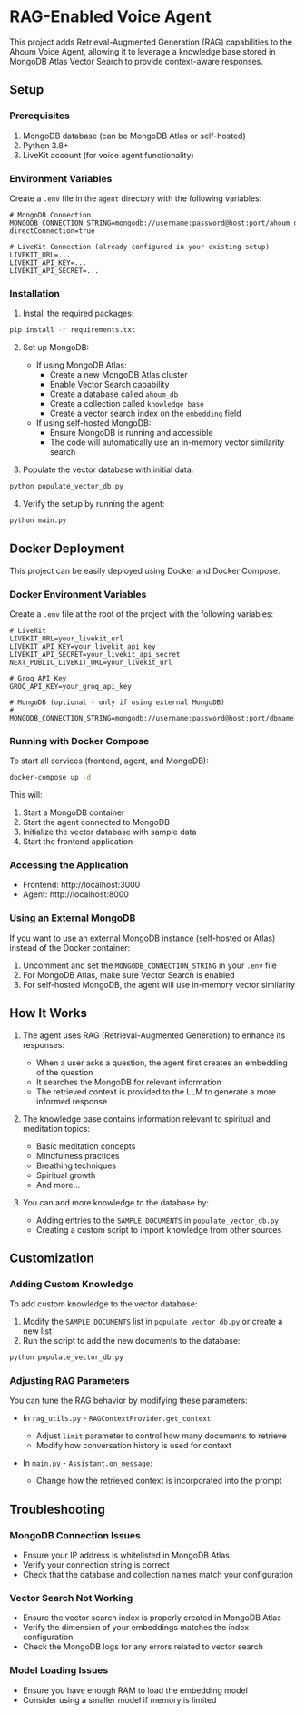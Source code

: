 # RAG-Enabled Voice Agent

This project adds Retrieval-Augmented Generation (RAG) capabilities to the Ahoum Voice Agent, allowing it to leverage a knowledge base stored in MongoDB Atlas Vector Search to provide context-aware responses.

## Setup

### Prerequisites

1. MongoDB database (can be MongoDB Atlas or self-hosted)
2. Python 3.8+
3. LiveKit account (for voice agent functionality)

### Environment Variables

Create a `.env` file in the `agent` directory with the following variables:

```
# MongoDB Connection
MONGODB_CONNECTION_STRING=mongodb://username:password@host:port/ahoum_db?directConnection=true

# LiveKit Connection (already configured in your existing setup)
LIVEKIT_URL=...
LIVEKIT_API_KEY=...
LIVEKIT_API_SECRET=...
```

### Installation

1. Install the required packages:

```bash
pip install -r requirements.txt
```

2. Set up MongoDB:
   - If using MongoDB Atlas:
     - Create a new MongoDB Atlas cluster
     - Enable Vector Search capability
     - Create a database called `ahoum_db`
     - Create a collection called `knowledge_base`
     - Create a vector search index on the `embedding` field
   - If using self-hosted MongoDB:
     - Ensure MongoDB is running and accessible
     - The code will automatically use an in-memory vector similarity search

3. Populate the vector database with initial data:

```bash
python populate_vector_db.py
```

4. Verify the setup by running the agent:

```bash
python main.py
```

## Docker Deployment

This project can be easily deployed using Docker and Docker Compose.

### Docker Environment Variables

Create a `.env` file at the root of the project with the following variables:

```
# LiveKit
LIVEKIT_URL=your_livekit_url
LIVEKIT_API_KEY=your_livekit_api_key
LIVEKIT_API_SECRET=your_livekit_api_secret
NEXT_PUBLIC_LIVEKIT_URL=your_livekit_url

# Groq API Key
GROQ_API_KEY=your_groq_api_key

# MongoDB (optional - only if using external MongoDB)
# MONGODB_CONNECTION_STRING=mongodb://username:password@host:port/dbname
```

### Running with Docker Compose

To start all services (frontend, agent, and MongoDB):

```bash
docker-compose up -d
```

This will:
1. Start a MongoDB container
2. Start the agent connected to MongoDB
3. Initialize the vector database with sample data
4. Start the frontend application

### Accessing the Application

- Frontend: http://localhost:3000
- Agent: http://localhost:8000

### Using an External MongoDB

If you want to use an external MongoDB instance (self-hosted or Atlas) instead of the Docker container:

1. Uncomment and set the `MONGODB_CONNECTION_STRING` in your `.env` file
2. For MongoDB Atlas, make sure Vector Search is enabled
3. For self-hosted MongoDB, the agent will use in-memory vector similarity

## How It Works

1. The agent uses RAG (Retrieval-Augmented Generation) to enhance its responses:
   - When a user asks a question, the agent first creates an embedding of the question
   - It searches the MongoDB for relevant information
   - The retrieved context is provided to the LLM to generate a more informed response

2. The knowledge base contains information relevant to spiritual and meditation topics:
   - Basic meditation concepts
   - Mindfulness practices
   - Breathing techniques
   - Spiritual growth
   - And more...

3. You can add more knowledge to the database by:
   - Adding entries to the `SAMPLE_DOCUMENTS` in `populate_vector_db.py`
   - Creating a custom script to import knowledge from other sources

## Customization

### Adding Custom Knowledge

To add custom knowledge to the vector database:

1. Modify the `SAMPLE_DOCUMENTS` list in `populate_vector_db.py` or create a new list
2. Run the script to add the new documents to the database:

```bash
python populate_vector_db.py
```

### Adjusting RAG Parameters

You can tune the RAG behavior by modifying these parameters:

- In `rag_utils.py` - `RAGContextProvider.get_context`:
  - Adjust `limit` parameter to control how many documents to retrieve
  - Modify how conversation history is used for context

- In `main.py` - `Assistant.on_message`:
  - Change how the retrieved context is incorporated into the prompt

## Troubleshooting

### MongoDB Connection Issues

- Ensure your IP address is whitelisted in MongoDB Atlas
- Verify your connection string is correct
- Check that the database and collection names match your configuration

### Vector Search Not Working

- Ensure the vector search index is properly created in MongoDB Atlas
- Verify the dimension of your embeddings matches the index configuration
- Check the MongoDB logs for any errors related to vector search

### Model Loading Issues

- Ensure you have enough RAM to load the embedding model
- Consider using a smaller model if memory is limited 